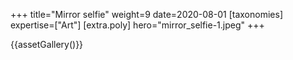 +++
title="Mirror selfie"
weight=9
date=2020-08-01
[taxonomies]
expertise=["Art"]
[extra.poly]
hero="mirror_selfie-1.jpeg"
+++

{{assetGallery()}}